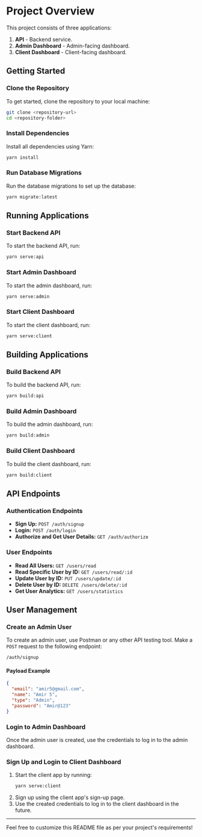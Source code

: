 # Project Overview

This project consists of three applications:

1. **API** - Backend service.
2. **Admin Dashboard** - Admin-facing dashboard.
3. **Client Dashboard** - Client-facing dashboard.

## Getting Started

### Clone the Repository

To get started, clone the repository to your local machine:

```bash
git clone <repository-url>
cd <repository-folder>
```

### Install Dependencies

Install all dependencies using Yarn:

```bash
yarn install
```

### Run Database Migrations

Run the database migrations to set up the database:

```bash
yarn migrate:latest
```

## Running Applications

### Start Backend API

To start the backend API, run:

```bash
yarn serve:api
```

### Start Admin Dashboard

To start the admin dashboard, run:

```bash
yarn serve:admin
```

### Start Client Dashboard

To start the client dashboard, run:

```bash
yarn serve:client
```

## Building Applications

### Build Backend API

To build the backend API, run:

```bash
yarn build:api
```

### Build Admin Dashboard

To build the admin dashboard, run:

```bash
yarn build:admin
```

### Build Client Dashboard

To build the client dashboard, run:

```bash
yarn build:client
```

## API Endpoints

### Authentication Endpoints

- **Sign Up:** `POST /auth/signup`
- **Login:** `POST /auth/login`
- **Authorize and Get User Details:** `GET /auth/authorize`

### User Endpoints

- **Read All Users:** `GET /users/read`
- **Read Specific User by ID:** `GET /users/read/:id`
- **Update User by ID:** `PUT /users/update/:id`
- **Delete User by ID:** `DELETE /users/delete/:id`
- **Get User Analytics:** `GET /users/statistics`

## User Management

### Create an Admin User

To create an admin user, use Postman or any other API testing tool. Make a `POST` request to the following endpoint:

```
/auth/signup
```

#### Payload Example

```json
{
  "email": "amir5@gmail.com",
  "name": "Amir 5",
  "type": "Admin",
  "password": "Amir@123"
}
```

### Login to Admin Dashboard

Once the admin user is created, use the credentials to log in to the admin dashboard.

### Sign Up and Login to Client Dashboard

1. Start the client app by running:
   ```bash
   yarn serve:client
   ```
2. Sign up using the client app's sign-up page.
3. Use the created credentials to log in to the client dashboard in the future.

---

Feel free to customize this README file as per your project's requirements!
